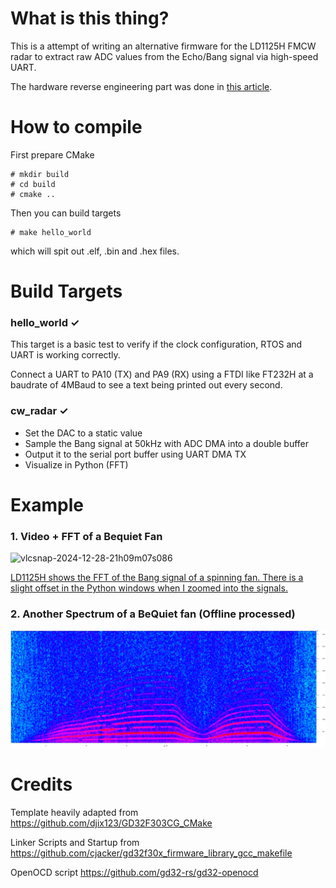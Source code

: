 # What is this thing?

This is a attempt of writing an alternative firmware for the LD1125H FMCW radar to extract raw ADC values from the Echo/Bang signal via high-speed UART. 

The hardware reverse engineering part was done in [this article](https://www.dm5tt.de/2024/12/14/ld1125H-reverse-engineering/).

# How to compile

First prepare CMake

```
# mkdir build
# cd build
# cmake ..
```

Then you can build targets

```
# make hello_world
```

which will spit out .elf, .bin and .hex files.


# Build Targets

### hello_world ✓

This target is a basic test to verify if the clock configuration, RTOS and UART is working correctly.

Connect a UART to PA10 (TX) and PA9 (RX) using a FTDI like FT232H at a baudrate of 4MBaud to see a text being printed out every second.
 
### cw_radar ✓

 - Set the DAC to a static value
 - Sample the Bang signal at 50kHz with ADC DMA into a double buffer
 - Output it to the serial port buffer using  UART DMA TX
 - Visualize in Python (FFT)

# Example 

### 1. Video + FFT of a Bequiet Fan

![vlcsnap-2024-12-28-21h09m07s086](https://github.com/user-attachments/assets/9ca926fc-e758-4770-bf42-3fb6cb9ba38e)


[LD1125H shows the FFT of the Bang signal of a spinning fan. There is a slight offset in the Python windows when I zoomed into the signals. ](Docs/LD1125H_CW_Radar_FAN.mp4)


### 2. Another Spectrum of a BeQuiet fan (Offline processed)

![Doppler Spectrum of a BeQuiet fan](Docs/signal_bequiet_fan.jpeg)


# Credits

Template heavily adapted from https://github.com/djix123/GD32F303CG_CMake

Linker Scripts and Startup from https://github.com/cjacker/gd32f30x_firmware_library_gcc_makefile

OpenOCD script https://github.com/gd32-rs/gd32-openocd
